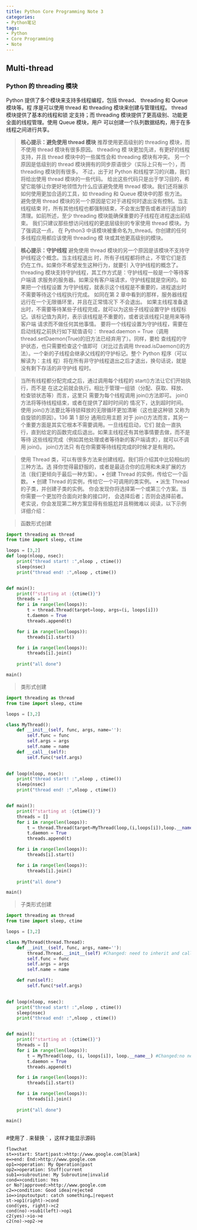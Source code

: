```yaml
---
title: Python Core Programming Note 3
categories:
- Python笔记
tags: 
- Python
- Core Programming
- Note
---
```


## Multi-thread 

### Python 的 threading 模块
Python 提供了多个模块来支持多线程编程，包括 thread、 threading 和 Queue 模块等。程
序是可以使用 thread 和 threading 模块来创建与管理线程。 thread 模块提供了基本的线程和锁
定支持；而 threading 模块提供了更高级别、功能更全面的线程管理。使用 Queue 模块，用户
可以创建一个队列数据结构，用于在多线程之间进行共享。

> **核心提示：避免使用 thread 模块**
推荐使用更高级别的 threading 模块，而不使用 thread 模块有很多原因。 threading 模
块更加先进，有更好的线程支持，并且 thread 模块中的一些属性会和 threading 模块有冲突。
另一个原因是低级别的 thread 模块拥有的同步原语很少（实际上只有一个），而 threading
模块则有很多。
不过，出于对 Python 和线程学习的兴趣，我们将给出使用 thread 模块的一些代码。
给出这些代码只是出于学习目的，希望它能够让你更好地领悟为什么应该避免使用
thread 模块。我们还将展示如何使用更加合适的工具，如 threading 和 Queue 模块中的那
些方法。
避免使用 thread 模块的另一个原因是它对于进程何时退出没有控制。当主线程结束
时，所有其他线程也都强制结束，不会发出警告或者进行适当的清理。如前所述，至少
threading 模块能确保重要的子线程在进程退出前结束。
我们只建议那些想访问线程的更底层级别的专家使用 thread 模块。为了强调这一点，
在 Python3 中该模块被重命名为_thread。你创建的任何多线程应用都应该使用 threading 模
块或其他更高级别的模块。

> **核心提示：守护线程**
避免使用 thread 模块的另一个原因是该模块不支持守护线程这个概念。当主线程退出
时，所有子线程都将终止，不管它们是否仍在工作。如果你不希望发生这种行为，就要引
入守护线程的概念了。
threading 模块支持守护线程，其工作方式是：守护线程一般是一个等待客户端请
求服务的服务器。如果没有客户端请求，守护线程就是空闲的。如果把一个线程设置
为守护线程，就表示这个线程是不重要的，进程退出时不需要等待这个线程执行完成。
如同在第 2 章中看到的那样，服务器线程远行在一个无限循环里，并且在正常情况下
不会退出。
如果主线程准备退出时，不需要等待某些子线程完成，就可以为这些子线程设置守护
线程标记。该标记值为真时，表示该线程是不重要的，或者说该线程只是用来等待客户端
请求而不做任何其他事情。
要将一个线程设置为守护线程，需要在启动线程之前执行如下赋值语句：
thread.daemon = True（调用 thread.setDaemon(True)的旧方法已经弃用了）。同样，要检
查线程的守护状态，也只需要检查这个值即可（对比过去调用 thread.isDaemon()的方
法）。一个新的子线程会继承父线程的守护标记。整个 Python 程序（可以解读为：主线
程）将在所有非守护线程退出之后才退出，换句话说，就是没有剩下存活的非守护线
程时。

>当所有线程都分配完成之后，通过调用每个线程的 start()方法让它们开始执行，而不是
在这之前就会执行。相比于管理一组锁（分配、获取、释放、检查锁状态等）而言，这里只
需要为每个线程调用 join()方法即可。 join()方法将等待线程结束，或者在提供了超时时间的
情况下，达到超时时间。使用 join()方法要比等待锁释放的无限循环更加清晰（这也是这种锁
又称为自旋锁的原因）。136 第 1 部分 通用应用主题
对于 join()方法而言，其另一个重要方面是其实它根本不需要调用。一旦线程启动，它们
就会一直执行，直到给定的函数完成后退出。如果主线程还有其他事情要去做，而不是等待
这些线程完成（例如其他处理或者等待新的客户端请求），就可以不调用 join()。 join()方法只
有在你需要等待线程完成的时候才是有用的。


>使用 Thread 类，可以有很多方法来创建线程。我们将介绍其中比较相似的三种方法。选
择你觉得最舒服的，或者是最适合你的应用和未来扩展的方法（我们更倾向于最后一种方案）。
• 创建 Thread 的实例，传给它一个函数。
• 创建 Thread 的实例，传给它一个可调用的类实例。
• 派生 Thread 的子类，并创建子类的实例。
你会发现你将选择第一个或第三个方案。当你需要一个更加符合面向对象的接口时，
会选择后者；否则会选择前者。老实说，你会发现第二种方案显得有些尴尬并且稍微难以
阅读，以下示例详细介绍：

> 函数形式创建

```python
import threading as thread
from time import sleep, ctime

loops = [3,2]
def loop(nloop, nsec):
    print("thread start! :",nloop , ctime())
    sleep(nsec)
    print("thread end! :",nloop , ctime())


def main():
    print(f"starting at :{ctime()}")
    threads = []
    for i in range(len(loops)):
        t = thread.Thread(target=loop, args=(i, loops[i]))
        t.daemon = True
        threads.append(t)

    for i in range(len(loops)):
        threads[i].start()

    for i in range(len(loops)):
        threads[i].join()
    
    print("all done")

main()
```

> 类形式创建

```python
import threading as thread
from time import sleep, ctime

loops = [3,2]

class MyThread():
    def __init__(self, func, args, name=''):
        self.func = func
        self.args = args
        self.name = name
    def __call__(self):
        self.func(*self.args)
        

def loop(nloop, nsec):
    print("thread start! :",nloop , ctime())
    sleep(nsec)
    print("thread end! :",nloop , ctime())


def main():
    print(f"starting at :{ctime()}")
    threads = []
    for i in range(len(loops)):
        t = thread.Thread(target=MyThread(loop,(i,loops[i]),loop.__name__))
        t.daemon = True
        threads.append(t)

    for i in range(len(loops)):
        threads[i].start()

    for i in range(len(loops)):
        threads[i].join()
    
    print("all done")

main()
```


> 子类形式创建

```python
import threading as thread
from time import sleep, ctime

loops = [3,2]

class MyThread(thread.Thread):
    def __init__(self, func, args, name=''):
        thread.Thread.__init__(self) #Changed: need to inherit and call parent's init
        self.func = func
        self.args = args
        self.name = name

    def run(self):
        self.func(*self.args)
        

def loop(nloop, nsec):
    print("thread start! :",nloop , ctime())
    sleep(nsec)
    print("thread end! :",nloop , ctime())


def main():
    print(f"starting at :{ctime()}")
    threads = []
    for i in range(len(loops)):
        t = MyThread(loop, (i, loops[i]), loop.__name__) #Changed:no need to use threading.Thread() method
        t.daemon = True
        threads.append(t)

    for i in range(len(loops)):
        threads[i].start()

    for i in range(len(loops)):
        threads[i].join()
    
    print("all done")

main()



```






#使用了 . 来替换 ` ，这样才能显示源码
```mermaid
flowchat
st=>start: Start|past:>http://www.google.com[blank]
e=>end: End:>http://www.google.com
op1=>operation: My Operation|past
op2=>operation: Stuff|current
sub1=>subroutine: My Subroutine|invalid
cond=>condition: Yes
or No?|approved:>http://www.google.com
c2=>condition: Good idea|rejected
io=>inputoutput: catch something…|request
st->op1(right)->cond
cond(yes, right)->c2
cond(no)->sub1(left)->op1
c2(yes)->io->e
c2(no)->op2->e
```